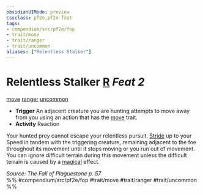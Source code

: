 ```yaml
---
obsidianUIMode: preview
cssclass: pf2e,pf2e-feat
tags:
- compendium/src/pf2e/fop
- trait/move
- trait/ranger
- trait/uncommon
aliases: ["Relentless Stalker"]
---
```

# Relentless Stalker  [R](chapter-9-playing-the-game.md#Actions "Reaction") *Feat 2*  
[move](move.md "Move Combat Trait")  [ranger](Reference/Rules/Traits/ranger.md "Ranger Class Trait")  [uncommon](uncommon.md "Uncommon Rarity Trait")  

- **Trigger** An adjacent creature you are hunting attempts to move away from you using an action that has the [move](move.md "Move Combat Trait") trait.
- **Activity** Reaction

Your hunted prey cannot escape your relentless pursuit. [Stride](stride.md) up to your Speed in tandem with the triggering creature, remaining adjacent to the foe throughout its movement until it stops moving or you run out of movement. You can ignore difficult terrain during this movement unless the difficult terrain is caused by a [magical](magical.md "Magical Item Trait") effect.

*Source: The Fall of Plaguestone p. 57*  
%% #compendium/src/pf2e/fop #trait/move #trait/ranger #trait/uncommon %%